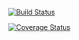 [![Build Status](https://travis-ci.org/fernandocchaves/clean-architecture-node-api.svg?branch=master)](https://travis-ci.org/fernandocchaves/clean-architecture-node-api)

[![Coverage Status](https://coveralls.io/repos/github/fernandocchaves/clean-architecture-node-api/badge.svg?branch=master)](https://coveralls.io/github/fernandocchaves/clean-architecture-node-api?branch=master)
